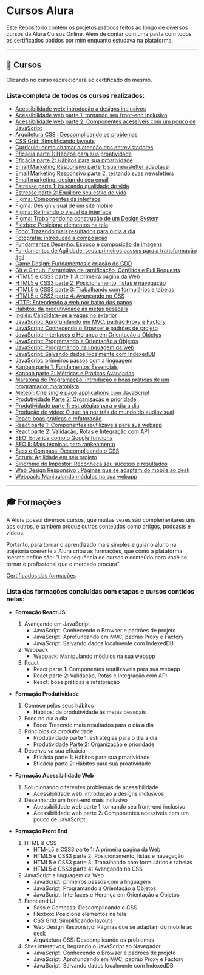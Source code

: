 # Cursos Alura

Este Repositório contém os projetos práticos feitos ao longo de diversos cursos da Alura Cursos Online. Além de contar com uma pasta com todos os certificados obtidos por mim enquanto estudava na plataforma.

---

## 📗 Cursos

Clicando no curso redirecionará ao certificado do mesmo.

### Lista completa de todos os cursos realizados:

- <a href="/Certificados dos Cursos/Acessibilidade web - introdução a designs inclusivos"> Acessibilidade web: introdução a designs inclusivos</a>
- <a href="/Certificados dos Cursos/Acessibilidade web parte 1 - tornando seu front-end inclusivo"> Acessibilidade web parte 1: tornando seu front-end inclusivo</a>
- <a href="/Certificados dos Cursos/Acessibilidade web parte 2 - Componentes acessíveis com um pouco de JavaScript"> Acessibilidade web parte 2: Componentes acessíveis com um pouco de JavaScript</a>
- <a href="/Certificados dos Cursos/Arquitetura CSS - Descomplicando os problemas"> Arquitetura CSS : Descomplicando os problemas</a>
- <a href="/Certificados dos Cursos/CSS Grid - Simplificando layouts"> CSS Grid: Simplificando layouts</a>
- <a href="/Certificados dos Cursos/Currículo - como chamar a atenção dos entrevistadores"> Currículo: como chamar a atenção dos entrevistadores</a>
- <a href="/Certificados dos Cursos/Eficácia parte 1 - Hábitos para sua proatividade"> Eficácia parte 1: Hábitos para sua proatividade</a>
- <a href="/Certificados dos Cursos/Eficácia parte 2 - Hábitos para sua proatividade"> Eficácia parte 2: Hábitos para sua proatividade</a>
- <a href="/Certificados dos Cursos/Email Marketing Responsivo parte 1 - sua newsletter adaptável"> Email Marketing Responsivo parte 1: sua newsletter adaptável</a>
- <a href="/Certificados dos Cursos/Email Marketing Responsivo parte 2 - testando suas newsletters"> Email Marketing Responsivo parte 2: testando suas newsletters</a>
- <a href="/Certificados dos Cursos/Email marketing - design do seu email"> Email marketing: design do seu email</a>
- <a href="/Certificados dos Cursos/Estresse parte 1 - buscando qualidade de vida"> Estresse parte 1: buscando qualidade de vida</a>
- <a href="/Certificados dos Cursos/Estresse parte 2 - Equilibre seu estilo de vida"> Estresse parte 2: Equilibre seu estilo de vida</a>
- <a href="/Certificados dos Cursos/Figma - Componentes da interface"> Figma: Componentes da interface</a>
- <a href="/Certificados dos Cursos/Figma - Design visual de um site mobile"> Figma: Design visual de um site mobile</a>
- <a href="/Certificados dos Cursos/Figma - Refinando o visual da interface"> Figma: Refinando o visual da interface</a>
- <a href="/Certificados dos Cursos/Figma - Trabalhando na construção de um Design System"> Figma: Trabalhando na construção de um Design System</a>
- <a href="/Certificados dos Cursos/Flexbox - Posicione elementos na tela"> Flexbox: Posicione elementos na tela</a>
- <a href="/Certificados dos Cursos/Foco - Trazendo mais resultados para o dia a dia"> Foco: Trazendo mais resultados para o dia a dia</a>
- <a href="/Certificados dos Cursos/Fotografia - introdução a composição"> Fotografia: introdução a composição</a>
- <a href="/Certificados dos Cursos/Fundamentos Desenho - Esboço e composição de imagens"> Fundamentos Desenho: Esboço e composição de imagens</a>
- <a href="/Certificados dos Cursos/Fundamentos de Agilidade - seus primeiros passos para a transformação ágil"> Fundamentos de Agilidade: seus primeiros passos para a transformação ágil</a>
- <a href="/Certificados dos Cursos/Game Design - Fundamentos e criação do GDD"> Game Design: Fundamentos e criação do GDD</a>
- <a href="/Certificados dos Cursos/Git e Github - Estratégias de ramificação, Conflitos e Pull Requests"> Git e Github: Estratégias de ramificação, Conflitos e Pull Requests</a>
- <a href="/Certificados dos Cursos/HTML5 e CSS3 parte 1 - A primeira página da Web"> HTML5 e CSS3 parte 1: A primeira página da Web</a>
- <a href="/Certificados dos Cursos/HTML5 e CSS3 parte 2 - Posicionamento, listas e navegação"> HTML5 e CSS3 parte 2: Posicionamento, listas e navegação</a>
- <a href="/Certificados dos Cursos/HTML5 e CSS3 parte 3 - Trabalhando com formulários e tabelas"> HTML5 e CSS3 parte 3: Trabalhando com formulários e tabelas</a>
- <a href="/Certificados dos Cursos/HTML5 e CSS3 parte 4 - Avançando no CSS"> HTML5 e CSS3 parte 4: Avançando no CSS</a>
- <a href="/Certificados dos Cursos/HTTP - Entendendo a web por baixo dos panos"> HTTP: Entendendo a web por baixo dos panos</a>
- <a href="/Certificados dos Cursos/Hábitos - da produtividade às metas pessoais"> Hábitos: da produtividade às metas pessoais</a>
- <a href="/Certificados dos Cursos/Inglês - Candidate-se a vagas no exterior"> Inglês: Candidate-se a vagas no exterior</a>
- <a href="/Certificados dos Cursos/JavaScript - Aprofundando em MVC, padrão Proxy e Factory"> JavaScript: Aprofundando em MVC, padrão Proxy e Factory</a>
- <a href="/Certificados dos Cursos/JavaScript - Conhecendo o Browser e padrões de projeto"> JavaScript: Conhecendo o Browser e padrões de projeto</a>
- <a href="/Certificados dos Cursos/JavaScript - Interfaces e Herança em Orientação a Objetos"> JavaScript: Interfaces e Herança em Orientação a Objetos</a>
- <a href="/Certificados dos Cursos/JavaScript - Programando a Orientação a Objetos"> JavaScript: Programando a Orientação a Objetos</a>
- <a href="/Certificados dos Cursos/JavaScript - Programando na linguagem da web"> JavaScript: Programando na linguagem da web</a>
- <a href="/Certificados dos Cursos/JavaScript - Salvando dados localmente com IndexedDB"> JavaScript: Salvando dados localmente com IndexedDB</a>
- <a href="/Certificados dos Cursos/JavaScript - primeiros passos com a linguagem"> JavaScript: primeiros passos com a linguagem</a>
- <a href="/Certificados dos Cursos/Kanban parte 1 - Fundamentos Essenciais"> Kanban parte 1: Fundamentos Essenciais</a>
- <a href="/Certificados dos Cursos/Kanban parte 2 - Métricas e Práticas Avançadas"> Kanban parte 2: Métricas e Práticas Avançadas</a>
- <a href="/Certificados dos Cursos/Maratona de Programação - introdução e boas práticas de um programador maratonista"> Maratona de Programação: introdução e boas práticas de um programador maratonista</a>
- <a href="/Certificados dos Cursos/Meteor - Crie single page applications com JavaScript"> Meteor: Crie single page applications com JavaScript</a>
- <a href="/Certificados dos Cursos/Produtividade Parte 2 - Organização e prioridade"> Produtividade Parte 2: Organização e prioridade</a>
- <a href="/Certificados dos Cursos/Produtividade parte 1 - estratégias para o dia a dia"> Produtividade parte 1: estratégias para o dia a dia</a>
- <a href="/Certificados dos Cursos/Produção de vídeo - O que há por trás do mundo do audiovisual"> Produção de vídeo: O que há por trás do mundo do audiovisual</a>
- <a href="/Certificados dos Cursos/React - boas práticas e refatoração"> React: boas práticas e refatoração</a>
- <a href="/Certificados dos Cursos/React parte 1 - Componentes reutilizáveis para sua webapp"> React parte 1: Componentes reutilizáveis para sua webapp</a>
- <a href="/Certificados dos Cursos/React parte 2 - Validação, Rotas e Integração com API"> React parte 2: Validação, Rotas e Integração com API</a>
- <a href="/Certificados dos Cursos/SEO - Entenda como o Google funciona"> SEO: Entenda como o Google funciona</a>
- <a href="/Certificados dos Cursos/SEO II - Mais técnicas para rankeamento"> SEO II: Mais técnicas para rankeamento</a>
- <a href="/Certificados dos Cursos/Sass e Compass - Descomplicando o CSS"> Sass e Compass: Descomplicando o CSS</a>
- <a href="/Certificados dos Cursos/Scrum - Agilidade em seu projeto"> Scrum: Agilidade em seu projeto</a>
- <a href="/Certificados dos Cursos/Síndrome do Impostor - Reconheça seu sucesso e resultados"> Síndrome do Impostor: Reconheça seu sucesso e resultados</a>
- <a href="/Certificados dos Cursos/Web Design Responsivo - Páginas que se adaptam do mobile ao desk"> Web Design Responsivo : Páginas que se adaptam do mobile ao desk</a>
- <a href="/Certificados dos Cursos/Webpack - Manipulando módulos na sua webapp"> Webpack: Manipulando módulos na sua webapp</a>

---

## 🎓 Formações

A  Alura possui diversos cursos, que muitas vezes são complementares uns aos outros, e também produz outros conteúdos como artigos, podcasts e vídeos. 

Portanto, para tornar o aprendizado mais simples e guiar o aluno na trajetória coerente a Alura criou as formações, que como a plataforma mesmo define são: "Uma sequência de cursos e conteúdo para você se tornar o profissional que o mercado procura".

<a href="/Certificados dos Cursos/!Formações Completas">Certificados das formações</a>

### Lista das formações concluídas com etapas e cursos contidos nelas:
- **Formação React JS**
    1. Avançando em JavaScript
        - JavaScript: Conhecendo o Browser e padrões de projeto
        - JavaScript: Aprofundando em MVC, padrão Proxy e Factory
        - JavaScript: Salvando dados localmente com IndexedDB
    2. Webpack
        - Webpack: Manipulando módulos na sua webapp
    3. React
        - React parte 1: Componentes reutilizáveis para sua webapp
        - React parte 2: Validação, Rotas e Integração com API
        - React: boas práticas e refatoração

- **Formação Produtividade**
    1. Comece pelos seus hábitos
        - Hábitos: da produtividade às metas pessoais
    2. Foco no dia a dia
        - Foco: Trazendo mais resultados para o dia a dia        
    3. Princípios da produtividade
        - Produtividade parte 1: estratégias para o dia a dia
        - Produtividade Parte 2: Organização e prioridade
    4. Desenvolva sua eficácia
        - Eficácia parte 1: Hábitos para sua proatividade
        - Eficácia parte 2: Hábitos para sua proatividade

- **Formação Acessibilidade Web**
    1. Solucionando diferentes problemas de acessibilidade
        - Acessibilidade web: introdução a designs inclusivos
    2. Desenhando um front-end mais inclusivo
        - Acessibilidade web parte 1: tornando seu front-end inclusivo
        - Acessibilidade web parte 2: Componentes acessíveis com um pouco de JavaScript

- **Formação Front End**
    1. HTML & CSS
        - HTM-L5 e CSS3 parte 1: A primeira página da Web
        - HTML5 e CSS3 parte 2: Posicionamento, listas e navegação
        - HTML5 e CSS3 parte 3: Trabalhando com formulários e tabelas
        - HTML5 e CSS3 parte 4: Avançando no CSS
    2. JavaScript a linguagem da Web
        - JavaScript: primeiros passos com a linguagem
        - JavaScript: Programando a Orientação a Objetos
        - JavaScript: Interfaces e Herança em Orientação a Objetos
    3. Front end UI
        - Sass e Compass: Descomplicando o CSS
        - Flexbox: Posicione elementos na tela
        - CSS Grid: Simplificando layouts
        - Web Design Responsivo: Páginas que se adaptam do mobile ao desk
        - Arquitetura CSS: Descomplicando os problemas
    4. Sites interativos, itegrando o JavaScript ao Navegador
        - JavaScript: Conhecendo o Browser e padrões de projeto
        - JavaScript: Aprofundando em MVC, padrão Proxy e Factory
        - JavaScript: Salvando dados localmente com IndexedDB
